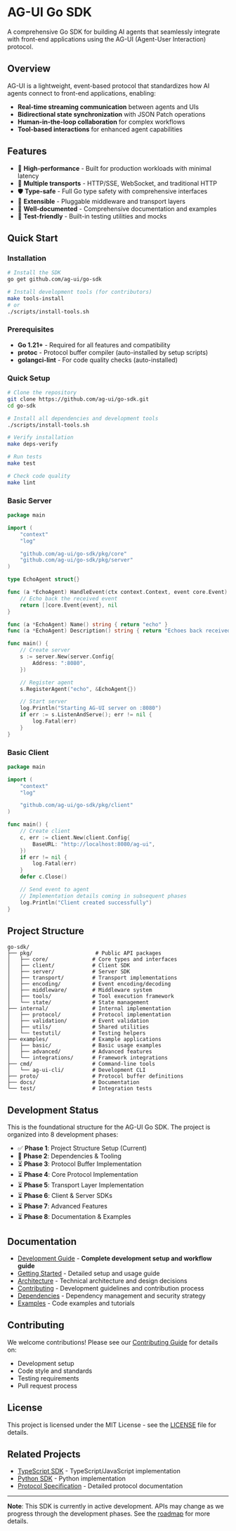 # AG-UI Go SDK

A comprehensive Go SDK for building AI agents that seamlessly integrate with front-end applications using the AG-UI (Agent-User Interaction) protocol.

## Overview

AG-UI is a lightweight, event-based protocol that standardizes how AI agents connect to front-end applications, enabling:

- **Real-time streaming communication** between agents and UIs
- **Bidirectional state synchronization** with JSON Patch operations
- **Human-in-the-loop collaboration** for complex workflows
- **Tool-based interactions** for enhanced agent capabilities

## Features

- 🚀 **High-performance** - Built for production workloads with minimal latency
- 🔌 **Multiple transports** - HTTP/SSE, WebSocket, and traditional HTTP
- 🛡️ **Type-safe** - Full Go type safety with comprehensive interfaces
- 🔧 **Extensible** - Pluggable middleware and transport layers
- 📝 **Well-documented** - Comprehensive documentation and examples
- 🧪 **Test-friendly** - Built-in testing utilities and mocks

## Quick Start

### Installation

```bash
# Install the SDK
go get github.com/ag-ui/go-sdk

# Install development tools (for contributors)
make tools-install
# or
./scripts/install-tools.sh
```

### Prerequisites

- **Go 1.21+** - Required for all features and compatibility
- **protoc** - Protocol buffer compiler (auto-installed by setup scripts)
- **golangci-lint** - For code quality checks (auto-installed)

### Quick Setup

```bash
# Clone the repository
git clone https://github.com/ag-ui/go-sdk.git
cd go-sdk

# Install all dependencies and development tools
./scripts/install-tools.sh

# Verify installation
make deps-verify

# Run tests
make test

# Check code quality
make lint
```

### Basic Server

```go
package main

import (
    "context"
    "log"

    "github.com/ag-ui/go-sdk/pkg/core"
    "github.com/ag-ui/go-sdk/pkg/server"
)

type EchoAgent struct{}

func (a *EchoAgent) HandleEvent(ctx context.Context, event core.Event) ([]core.Event, error) {
    // Echo back the received event
    return []core.Event{event}, nil
}

func (a *EchoAgent) Name() string { return "echo" }
func (a *EchoAgent) Description() string { return "Echoes back received messages" }

func main() {
    // Create server
    s := server.New(server.Config{
        Address: ":8080",
    })

    // Register agent
    s.RegisterAgent("echo", &EchoAgent{})

    // Start server
    log.Println("Starting AG-UI server on :8080")
    if err := s.ListenAndServe(); err != nil {
        log.Fatal(err)
    }
}
```

### Basic Client

```go
package main

import (
    "context"
    "log"

    "github.com/ag-ui/go-sdk/pkg/client"
)

func main() {
    // Create client
    c, err := client.New(client.Config{
        BaseURL: "http://localhost:8080/ag-ui",
    })
    if err != nil {
        log.Fatal(err)
    }
    defer c.Close()

    // Send event to agent
    // Implementation details coming in subsequent phases
    log.Println("Client created successfully")
}
```

## Project Structure

```
go-sdk/
├── pkg/                    # Public API packages
│   ├── core/              # Core types and interfaces
│   ├── client/            # Client SDK
│   ├── server/            # Server SDK  
│   ├── transport/         # Transport implementations
│   ├── encoding/          # Event encoding/decoding
│   ├── middleware/        # Middleware system
│   ├── tools/             # Tool execution framework
│   └── state/             # State management
├── internal/              # Internal implementation
│   ├── protocol/          # Protocol implementation
│   ├── validation/        # Event validation
│   ├── utils/             # Shared utilities
│   └── testutil/          # Testing helpers
├── examples/              # Example applications
│   ├── basic/             # Basic usage examples
│   ├── advanced/          # Advanced features
│   └── integrations/      # Framework integrations
├── cmd/                   # Command-line tools
│   └── ag-ui-cli/         # Development CLI
├── proto/                 # Protocol buffer definitions
├── docs/                  # Documentation
└── test/                  # Integration tests
```

## Development Status

This is the foundational structure for the AG-UI Go SDK. The project is organized into 8 development phases:

- ✅ **Phase 1**: Project Structure Setup (Current)
- 🔄 **Phase 2**: Dependencies & Tooling
- ⏳ **Phase 3**: Protocol Buffer Implementation
- ⏳ **Phase 4**: Core Protocol Implementation  
- ⏳ **Phase 5**: Transport Layer Implementation
- ⏳ **Phase 6**: Client & Server SDKs
- ⏳ **Phase 7**: Advanced Features
- ⏳ **Phase 8**: Documentation & Examples

## Documentation

- [Development Guide](DEVELOPMENT.md) - **Complete development setup and workflow guide**
- [Getting Started](docs/getting-started.md) - Detailed setup and usage guide
- [Architecture](ARCHITECTURE.md) - Technical architecture and design decisions
- [Contributing](CONTRIBUTING.md) - Development guidelines and contribution process
- [Dependencies](docs/dependencies.md) - Dependency management and security strategy
- [Examples](examples/) - Code examples and tutorials

## Contributing

We welcome contributions! Please see our [Contributing Guide](CONTRIBUTING.md) for details on:

- Development setup
- Code style and standards  
- Testing requirements
- Pull request process

## License

This project is licensed under the MIT License - see the [LICENSE](LICENSE) file for details.

## Related Projects

- [TypeScript SDK](../typescript-sdk/) - TypeScript/JavaScript implementation
- [Python SDK](../python-sdk/) - Python implementation
- [Protocol Specification](../docs/) - Detailed protocol documentation

---

**Note**: This SDK is currently in active development. APIs may change as we progress through the development phases. See the [roadmap](docs/development/roadmap.mdx) for more details. 